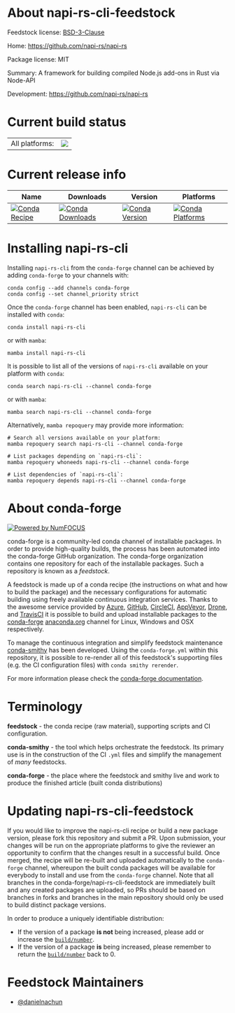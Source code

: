 About napi-rs-cli-feedstock
===========================

Feedstock license: [BSD-3-Clause](https://github.com/conda-forge/napi-rs-cli-feedstock/blob/main/LICENSE.txt)

Home: https://github.com/napi-rs/napi-rs

Package license: MIT

Summary: A framework for building compiled Node.js add-ons in Rust via Node-API

Development: https://github.com/napi-rs/napi-rs

Current build status
====================


<table><tr><td>All platforms:</td>
    <td>
      <a href="https://dev.azure.com/conda-forge/feedstock-builds/_build/latest?definitionId=24246&branchName=main">
        <img src="https://dev.azure.com/conda-forge/feedstock-builds/_apis/build/status/napi-rs-cli-feedstock?branchName=main">
      </a>
    </td>
  </tr>
</table>

Current release info
====================

| Name | Downloads | Version | Platforms |
| --- | --- | --- | --- |
| [![Conda Recipe](https://img.shields.io/badge/recipe-napi--rs--cli-green.svg)](https://anaconda.org/conda-forge/napi-rs-cli) | [![Conda Downloads](https://img.shields.io/conda/dn/conda-forge/napi-rs-cli.svg)](https://anaconda.org/conda-forge/napi-rs-cli) | [![Conda Version](https://img.shields.io/conda/vn/conda-forge/napi-rs-cli.svg)](https://anaconda.org/conda-forge/napi-rs-cli) | [![Conda Platforms](https://img.shields.io/conda/pn/conda-forge/napi-rs-cli.svg)](https://anaconda.org/conda-forge/napi-rs-cli) |

Installing napi-rs-cli
======================

Installing `napi-rs-cli` from the `conda-forge` channel can be achieved by adding `conda-forge` to your channels with:

```
conda config --add channels conda-forge
conda config --set channel_priority strict
```

Once the `conda-forge` channel has been enabled, `napi-rs-cli` can be installed with `conda`:

```
conda install napi-rs-cli
```

or with `mamba`:

```
mamba install napi-rs-cli
```

It is possible to list all of the versions of `napi-rs-cli` available on your platform with `conda`:

```
conda search napi-rs-cli --channel conda-forge
```

or with `mamba`:

```
mamba search napi-rs-cli --channel conda-forge
```

Alternatively, `mamba repoquery` may provide more information:

```
# Search all versions available on your platform:
mamba repoquery search napi-rs-cli --channel conda-forge

# List packages depending on `napi-rs-cli`:
mamba repoquery whoneeds napi-rs-cli --channel conda-forge

# List dependencies of `napi-rs-cli`:
mamba repoquery depends napi-rs-cli --channel conda-forge
```


About conda-forge
=================

[![Powered by
NumFOCUS](https://img.shields.io/badge/powered%20by-NumFOCUS-orange.svg?style=flat&colorA=E1523D&colorB=007D8A)](https://numfocus.org)

conda-forge is a community-led conda channel of installable packages.
In order to provide high-quality builds, the process has been automated into the
conda-forge GitHub organization. The conda-forge organization contains one repository
for each of the installable packages. Such a repository is known as a *feedstock*.

A feedstock is made up of a conda recipe (the instructions on what and how to build
the package) and the necessary configurations for automatic building using freely
available continuous integration services. Thanks to the awesome service provided by
[Azure](https://azure.microsoft.com/en-us/services/devops/), [GitHub](https://github.com/),
[CircleCI](https://circleci.com/), [AppVeyor](https://www.appveyor.com/),
[Drone](https://cloud.drone.io/welcome), and [TravisCI](https://travis-ci.com/)
it is possible to build and upload installable packages to the
[conda-forge](https://anaconda.org/conda-forge) [anaconda.org](https://anaconda.org/)
channel for Linux, Windows and OSX respectively.

To manage the continuous integration and simplify feedstock maintenance
[conda-smithy](https://github.com/conda-forge/conda-smithy) has been developed.
Using the ``conda-forge.yml`` within this repository, it is possible to re-render all of
this feedstock's supporting files (e.g. the CI configuration files) with ``conda smithy rerender``.

For more information please check the [conda-forge documentation](https://conda-forge.org/docs/).

Terminology
===========

**feedstock** - the conda recipe (raw material), supporting scripts and CI configuration.

**conda-smithy** - the tool which helps orchestrate the feedstock.
                   Its primary use is in the construction of the CI ``.yml`` files
                   and simplify the management of *many* feedstocks.

**conda-forge** - the place where the feedstock and smithy live and work to
                  produce the finished article (built conda distributions)


Updating napi-rs-cli-feedstock
==============================

If you would like to improve the napi-rs-cli recipe or build a new
package version, please fork this repository and submit a PR. Upon submission,
your changes will be run on the appropriate platforms to give the reviewer an
opportunity to confirm that the changes result in a successful build. Once
merged, the recipe will be re-built and uploaded automatically to the
`conda-forge` channel, whereupon the built conda packages will be available for
everybody to install and use from the `conda-forge` channel.
Note that all branches in the conda-forge/napi-rs-cli-feedstock are
immediately built and any created packages are uploaded, so PRs should be based
on branches in forks and branches in the main repository should only be used to
build distinct package versions.

In order to produce a uniquely identifiable distribution:
 * If the version of a package **is not** being increased, please add or increase
   the [``build/number``](https://docs.conda.io/projects/conda-build/en/latest/resources/define-metadata.html#build-number-and-string).
 * If the version of a package **is** being increased, please remember to return
   the [``build/number``](https://docs.conda.io/projects/conda-build/en/latest/resources/define-metadata.html#build-number-and-string)
   back to 0.

Feedstock Maintainers
=====================

* [@danielnachun](https://github.com/danielnachun/)

